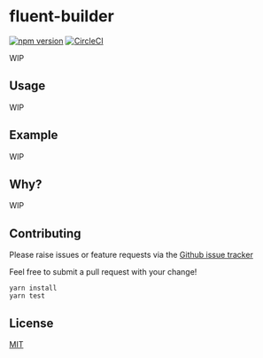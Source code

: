 # fluent-builder

[![npm version](https://badge.fury.io/js/fluent-builder.svg)](https://badge.fury.io/js/fluent-builder) [![CircleCI](https://circleci.com/gh/develohpanda/fluent-builder.svg?style=svg)](https://circleci.com/gh/develohpanda/fluent-builder)

WIP

## Usage

WIP

## Example

WIP

## Why?

WIP

## Contributing

Please raise issues or feature requests via the [Github issue tracker](https://github.com/develohpanda/fluent-builder/issues?q=is%3Aissue+is%3Aopen+sort%3Aupdated-desc)

Feel free to submit a pull request with your change!

```
yarn install
yarn test
```

## License

[MIT](LICENSE)

